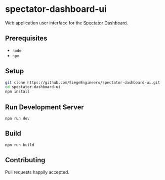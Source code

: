 # spectator-dashboard-ui

Web application user interface for the [Spectator Dashboard](https://aoe2recs.com/dashboard).

## Prerequisites

- `node`
- `npm`

## Setup

```bash
git clone https://github.com/SiegeEngineers/spectator-dashboard-ui.git
cd spectator-dashboard-ui
npm install
```

## Run Development Server

`npm run dev`

## Build

`npm run build`

## Contributing

Pull requests happily accepted.
